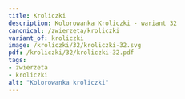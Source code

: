 ```yaml
---
title: Kroliczki
description: Kolorowanka Kroliczki - wariant 32
canonical: /zwierzeta/kroliczki
variant_of: kroliczki
image: /kroliczki/32/kroliczki-32.svg
pdf: /kroliczki/32/kroliczki-32.pdf
tags:
- zwierzeta
- kroliczki
alt: "Kolorowanka kroliczki"
---
```

